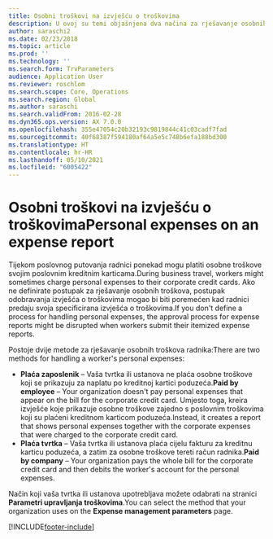 ```yaml
---
title: Osobni troškovi na izvješću o troškovima
description: U ovoj su temi objašnjena dva načina za rješavanje osobnih troškova radnika u aplikaciji Microsoft Dynamics 365 Finance.
author: saraschi2
ms.date: 02/23/2018
ms.topic: article
ms.prod: ''
ms.technology: ''
ms.search.form: TrvParameters
audience: Application User
ms.reviewer: roschlom
ms.search.scope: Core, Operations
ms.search.region: Global
ms.author: saraschi
ms.search.validFrom: 2016-02-28
ms.dyn365.ops.version: AX 7.0.0
ms.openlocfilehash: 355e47054c20b32193c9819844c41c03cadf7fad
ms.sourcegitcommit: 40f68387f594180af64a5e5c748b6efa188bd300
ms.translationtype: HT
ms.contentlocale: hr-HR
ms.lasthandoff: 05/10/2021
ms.locfileid: "6005422"
---
```

# <a name="personal-expenses-on-an-expense-report"></a><span data-ttu-id="52af6-103">Osobni troškovi na izvješću o troškovima</span><span class="sxs-lookup"><span data-stu-id="52af6-103">Personal expenses on an expense report</span></span>

<span data-ttu-id="52af6-104">Tijekom poslovnog putovanja radnici ponekad mogu platiti osobne troškove svojim poslovnim kreditnim karticama.</span><span class="sxs-lookup"><span data-stu-id="52af6-104">During business travel, workers might sometimes charge personal expenses to their corporate credit cards.</span></span> <span data-ttu-id="52af6-105">Ako ne definirate postupak za rješavanje osobnih troškova, postupak odobravanja izvješća o troškovima mogao bi biti poremećen kad radnici predaju svoja specificirana izvješća o troškovima.</span><span class="sxs-lookup"><span data-stu-id="52af6-105">If you don't define a process for handling personal expenses, the approval process for expense reports might be disrupted when workers submit their itemized expense reports.</span></span> 

<span data-ttu-id="52af6-106">Postoje dvije metode za rješavanje osobnih troškova radnika:</span><span class="sxs-lookup"><span data-stu-id="52af6-106">There are two methods for handling a worker's personal expenses:</span></span>

- <span data-ttu-id="52af6-107">**Plaća zaposlenik** – Vaša tvrtka ili ustanova ne plaća osobne troškove koji se prikazuju za naplatu po kreditnoj kartici poduzeća.</span><span class="sxs-lookup"><span data-stu-id="52af6-107">**Paid by employee** – Your organization doesn't pay personal expenses that appear on the bill for the corporate credit card.</span></span> <span data-ttu-id="52af6-108">Umjesto toga, kreira izvješće koje prikazuje osobne troškove zajedno s poslovnim troškovima koji su plaćeni kreditnom karticom poduzeća.</span><span class="sxs-lookup"><span data-stu-id="52af6-108">Instead, it creates a report that shows personal expenses together with the corporate expenses that were charged to the corporate credit card.</span></span>
- <span data-ttu-id="52af6-109">**Plaća tvrtka** – Vaša tvrtka ili ustanova plaća cijelu fakturu za kreditnu karticu poduzeća, a zatim za osobne troškove tereti račun radnika.</span><span class="sxs-lookup"><span data-stu-id="52af6-109">**Paid by company** – Your organization pays the whole bill for the corporate credit card and then debits the worker's account for the personal expenses.</span></span>

<span data-ttu-id="52af6-110">Način koji vaša tvrtka ili ustanova upotrebljava možete odabrati na stranici **Parametri upravljanja troškovima**.</span><span class="sxs-lookup"><span data-stu-id="52af6-110">You can select the method that your organization uses on the **Expense management parameters** page.</span></span>


[!INCLUDE[footer-include](../includes/footer-banner.md)]